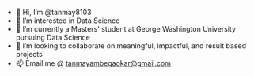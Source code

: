 - 👋 Hi, I’m @tanmay8103
- 👀 I’m interested in Data Science
- 🌱 I’m currently a Masters' student at George Washington University pursuing Data Science
- 💞️ I’m looking to collaborate on meaningful, impactful, and result based projects
- 📫 Email me @ tanmayambegaokar@gmail.com


<!---
tanmay8103/tanmay8103 is a ✨ special ✨ repository because its `README.md` (this file) appears on your GitHub profile.
You can click the Preview link to take a look at your changes.
--->
